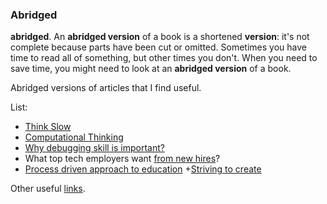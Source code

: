 ### Abridged

**abridged**. An **abridged version** of a book is a shortened **version**: it's not complete because parts have been cut or omitted. Sometimes you have time to read all of something, but other times you don't. When you need to save time, you might need to look at an **abridged version** of a book.  

Abridged versions of articles that I find useful.  
  
List:
+ [Think Slow](think-slow)
+ [Computational Thinking](computational-thinking)
+ [Why debugging skill is important?](why-debugging-skill-is-important)
+ What top tech employers want [from new hires](from-new-hires)?
+ [Process driven approach to education](process-driven-approach-to-education)
  +[Striving to create](striving-to-create)
  
Other useful [links](other-useful-links).  
